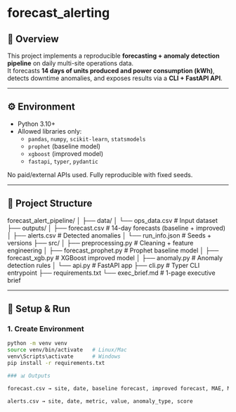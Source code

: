 # forecast_alerting

## 📌 Overview
This project implements a reproducible **forecasting + anomaly detection pipeline** on daily multi-site operations data.  
It forecasts **14 days of units produced and power consumption (kWh)**, detects downtime anomalies, and exposes results via a **CLI + FastAPI API**.

---

## ⚙️ Environment
- Python 3.10+
- Allowed libraries only:
  - `pandas`, `numpy`, `scikit-learn`, `statsmodels`
  - `prophet` (baseline model)
  - `xgboost` (improved model)
  - `fastapi`, `typer`, `pydantic`

No paid/external APIs used. Fully reproducible with fixed seeds.

---

## 📂 Project Structure
forecast_alert_pipeline/
│
├── data/
│ └── ops_data.csv # Input dataset
├── outputs/
│ ├── forecast.csv # 14-day forecasts (baseline + improved)
│ ├── alerts.csv # Detected anomalies
│ └── run_info.json # Seeds + versions
├── src/
│ ├── preprocessing.py # Cleaning + feature engineering
│ ├── forecast_prophet.py # Prophet baseline model
│ ├── forecast_xgb.py # XGBoost improved model
│ ├── anomaly.py # Anomaly detection rules
│ └── api.py # FastAPI app
├── cli.py # Typer CLI entrypoint
├── requirements.txt
└── exec_brief.md # 1-page executive brief

---

## 🚀 Setup & Run

### 1. Create Environment
```bash
python -m venv venv
source venv/bin/activate   # Linux/Mac
venv\Scripts\activate      # Windows
pip install -r requirements.txt

### 📊 Outputs

forecast.csv → site, date, baseline forecast, improved forecast, MAE, MAPE

alerts.csv → site, date, metric, value, anomaly_type, score
